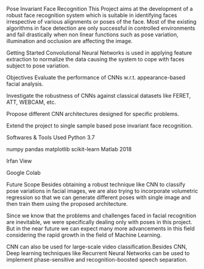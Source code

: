 Pose Invariant Face Recognition
This Project aims at the development of a robust face recognition system which is suitable in identifying faces irrespective of various alignments or poses of the face. Most of the existing algorithms in face detection are only successful in controlled environments and fail drastically when non linear functions such as pose variation, illumination and occlusion are affecting the image.

Getting Started
Convolutional Neural Networks is used in applying feature extraction to normalize the data causing the system to cope with faces subject to pose variation.

Objectives
Evaluate the performance of CNNs w.r.t. appearance-based facial analysis.

Investigate the robustness of CNNs against classical datasets like FERET, ATT, WEBCAM, etc.

Propose different CNN architectures designed for specific problems.

Extend the project to single sample based pose invariant face recognition.

Softwares & Tools Used
Python 3.7

numpy
pandas
matplotlib
scikit-learn
Matlab 2018

Irfan View

Google Colab

Future Scope
Besides obtaining a robust technique like CNN to classify pose variations in facial images, we are also trying to incorporate volumetric regression so that we can generate different poses with single image and then train them using the proposed architecture.

Since we know that the problems and challenges faced in facial recognition are inevitable, we were specifically dealing only with poses in this project. But in the near future we can expect many more advancements in this field considering the rapid growth in the field of Machine Learning.

CNN can also be used for large-scale video classification.Besides CNN, Deep learning techniques like Recurrent Neural Networks can be used to implement phase-sensitive and recognition-boosted speech separation.

